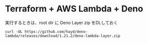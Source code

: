 # Terraform + AWS Lambda + Deno

実行するときは、root dir に Deno Layer zip をDLしておく

```
curl -OL https://github.com/hayd/deno-lambda/releases/download/1.21.2/deno-lambda-layer.zip
```